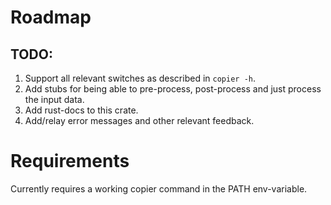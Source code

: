 # Roadmap
## TODO:
1. Support all relevant switches as described in `copier -h`.
2. Add stubs for being able to pre-process, post-process and just process the input data.
3. Add rust-docs to this crate.
4. Add/relay error messages and other relevant feedback.

# Requirements
Currently requires a working copier command in the PATH env-variable.
